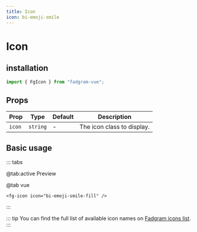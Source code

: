 ```yaml
---
title: Icon
icon: bi-emoji-smile
---
```


# Icon

## installation

```ts
import { FgIcon } from "fadgram-vue";
```

## Props

| Prop   | Type     | Default | Description                |
| ------ | -------- | ------- | -------------------------- |
| `icon` | `string` | -       | The icon class to display. |

## Basic usage

::: tabs

@tab:active Preview

<fg-icon icon="bi-emoji-smile-fill"/>

@tab vue

```vue
<fg-icon icon="bi-emoji-smile-fill" />
```

:::

::: tip
You can find the full list of available icon names on [Fadgram icons list](https://talalalmrka.github.io/fadgram-ui-docs/#icons).
:::
